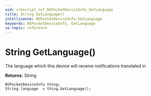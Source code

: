```yaml
---
uid: crmscript_ref_NSPocketDeviceInfo_GetLanguage
title: String GetLanguage()
intellisense: NSPocketDeviceInfo.GetLanguage
keywords: NSPocketDeviceInfo, GetLanguage
so.topic: reference
---
```


# String GetLanguage()

The language which this device will receive notifications translated in

**Returns:** String

```crmscript
NSPocketDeviceInfo thing;
String language  = thing.GetLanguage();
```

